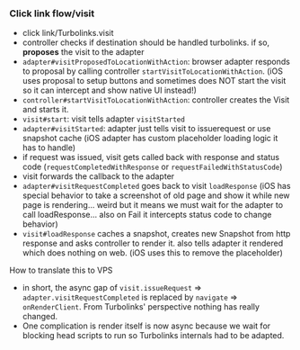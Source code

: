 ### Click link flow/visit

- click link/Turbolinks.visit
- controller checks if destination should be handled turbolinks. if so, **proposes** the visit to the adapter
- `adapter#visitProposedToLocationWithAction`: browser adapter responds to proposal by calling controller `startVisitToLocationWithAction`. (iOS uses proposal to setup buttons and sometimes does NOT start the visit so it can intercept and show native UI instead!)
- `controller#startVisitToLocationWithAction`: controller creates the Visit and starts it.
- `visit#start`: visit tells adapter `visitStarted`
- `adapter#visitStarted`: adapter just tells visit to issuerequest or use snapshot cache (iOS adapter has custom placeholder loading logic it has to handle)
- if request was issued, visit gets called back with response and status code (`requestCompletedWithResponse` or `requestFailedWithStatusCode`)
- visit forwards the callback to the adapter
- `adapter#visitRequestCompleted` goes back to visit `loadResponse` (iOS has special behavior to take a screenshot of old page and show it while new page is rendering... weird but it means we must wait for the adapter to call loadResponse... also on Fail it intercepts status code to change behavior)
- `visit#loadResponse` caches a snapshot, creates new Snapshot from http response and asks controller to render it. also tells adapter it rendered which does nothing on web. (iOS uses this to remove the placeholder)

How to translate this to VPS
- in short, the async gap of `visit.issueRequest` => `adapter.visitRequestCompleted` is replaced by `navigate` => `onRenderClient`. From Turbolinks' perspective nothing has really changed.
- One complication is render itself is now async because we wait for blocking head scripts to run so Turbolinks internals had to be adapted.
